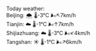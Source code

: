 Today weather:  
Beijing: 🌨  🌡️-3°C 🌬️↖7km/h  
Tianjin: ☁️   🌡️-1°C 🌬️↑7km/h  
Shijiazhuang: ☁️   🌡️-3°C 🌬️↙4km/h  
Tangshan: ☀️   🌡️-1°C 🌬️↗6km/h  
